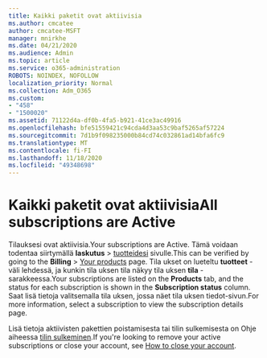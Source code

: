 ```yaml
---
title: Kaikki paketit ovat aktiivisia
ms.author: cmcatee
author: cmcatee-MSFT
manager: mnirkhe
ms.date: 04/21/2020
ms.audience: Admin
ms.topic: article
ms.service: o365-administration
ROBOTS: NOINDEX, NOFOLLOW
localization_priority: Normal
ms.collection: Adm_O365
ms.custom:
- "458"
- "1500020"
ms.assetid: 71122d4a-df0b-4fa5-b921-41ce3ac49916
ms.openlocfilehash: bfe51559421c94cda4d3aa53c9baf5265af57224
ms.sourcegitcommit: 7d1b9f098235000b84cd74c032861ad14bfa6fc9
ms.translationtype: MT
ms.contentlocale: fi-FI
ms.lasthandoff: 11/18/2020
ms.locfileid: "49348698"
---
```

# <a name="all-subscriptions-are-active"></a><span data-ttu-id="7b229-102">Kaikki paketit ovat aktiivisia</span><span class="sxs-lookup"><span data-stu-id="7b229-102">All subscriptions are Active</span></span>

<span data-ttu-id="7b229-103">Tilauksesi ovat aktiivisia.</span><span class="sxs-lookup"><span data-stu-id="7b229-103">Your subscriptions are Active.</span></span> <span data-ttu-id="7b229-104">Tämä voidaan todentaa siirtymällä **laskutus** \> [tuotteidesi](https://go.microsoft.com/fwlink/p/?linkid=842054) sivulle.</span><span class="sxs-lookup"><span data-stu-id="7b229-104">This can be verified by going to the **Billing** \> [Your products](https://go.microsoft.com/fwlink/p/?linkid=842054) page.</span></span> <span data-ttu-id="7b229-105">Tila ukset on lueteltu **tuotteet** -väli lehdessä, ja kunkin tila uksen tila näkyy tila uksen **tila** -sarakkeessa.</span><span class="sxs-lookup"><span data-stu-id="7b229-105">Your subscriptions are listed on the **Products** tab, and the status for each subscription is shown in the **Subscription status** column.</span></span> <span data-ttu-id="7b229-106">Saat lisä tietoja valitsemalla tila uksen, jossa näet tila uksen tiedot-sivun.</span><span class="sxs-lookup"><span data-stu-id="7b229-106">For more information, select a subscription to view the subscription details page.</span></span>
  
<span data-ttu-id="7b229-107">Lisä tietoja aktiivisten pakettien poistamisesta tai tilin sulkemisesta on Ohje aiheessa [tilin sulkeminen](https://docs.microsoft.com/microsoft-365/commerce/close-your-account?view=o365-worldwide).</span><span class="sxs-lookup"><span data-stu-id="7b229-107">If you're looking to remove your active subscriptions or close your account, see [How to close your account](https://docs.microsoft.com/microsoft-365/commerce/close-your-account?view=o365-worldwide).</span></span>
